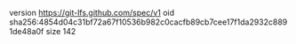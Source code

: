 version https://git-lfs.github.com/spec/v1
oid sha256:4854d04c31bf72a67f10536b982c0cacfb89cb7cee17f1da2932c8891de48a0f
size 142
